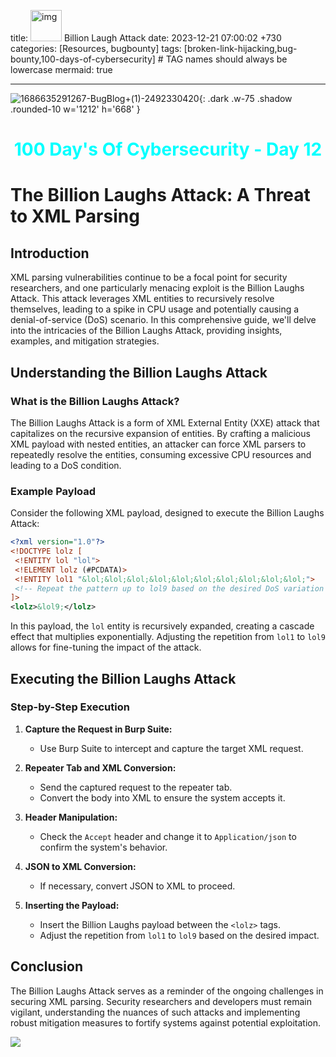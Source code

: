 title: <img width="50" height="50" alt="img" src="https://github.com/thelocalh0st/thelocalh0st.github.io/assets/95465072/60a1e6b1-5f9f-4744-9cc7-481920c53a22"> Billion Laugh Attack 
date: 2023-12-21 07:00:02 +730
categories: [Resources, bugbounty]
tags: [broken-link-hijacking,bug-bounty,100-days-of-cybersecurity] # TAG names should always be lowercase
mermaid: true

---

![1686635291267-BugBlog+(1)-2492330420](https://github.com/thelocalh0st/thelocalh0st.github.io/assets/95465072/60a1e6b1-5f9f-4744-9cc7-481920c53a22){: .dark .w-75 .shadow .rounded-10 w='1212' h='668' }


<h1 style="color: cyan; text-align: center">100 Day's Of Cybersecurity - Day 12</h1>


# The Billion Laughs Attack: A Threat to XML Parsing

## Introduction

XML parsing vulnerabilities continue to be a focal point for security researchers, and one particularly menacing exploit is the Billion Laughs Attack. This attack leverages XML entities to recursively resolve themselves, leading to a spike in CPU usage and potentially causing a denial-of-service (DoS) scenario. In this comprehensive guide, we'll delve into the intricacies of the Billion Laughs Attack, providing insights, examples, and mitigation strategies.

## Understanding the Billion Laughs Attack

### What is the Billion Laughs Attack?

The Billion Laughs Attack is a form of XML External Entity (XXE) attack that capitalizes on the recursive expansion of entities. By crafting a malicious XML payload with nested entities, an attacker can force XML parsers to repeatedly resolve the entities, consuming excessive CPU resources and leading to a DoS condition.

### Example Payload

Consider the following XML payload, designed to execute the Billion Laughs Attack:

```xml
<?xml version="1.0"?>
<!DOCTYPE lolz [
 <!ENTITY lol "lol">
 <!ELEMENT lolz (#PCDATA)>
 <!ENTITY lol1 "&lol;&lol;&lol;&lol;&lol;&lol;&lol;&lol;&lol;&lol;">
 <!-- Repeat the pattern up to lol9 based on the desired DoS variation -->
]>
<lolz>&lol9;</lolz>
```

In this payload, the `lol` entity is recursively expanded, creating a cascade effect that multiplies exponentially. Adjusting the repetition from `lol1` to `lol9` allows for fine-tuning the impact of the attack.

## Executing the Billion Laughs Attack

### Step-by-Step Execution

1. **Capture the Request in Burp Suite:**
   - Use Burp Suite to intercept and capture the target XML request.

2. **Repeater Tab and XML Conversion:**
   - Send the captured request to the repeater tab.
   - Convert the body into XML to ensure the system accepts it.

3. **Header Manipulation:**
   - Check the `Accept` header and change it to `Application/json` to confirm the system's behavior.

4. **JSON to XML Conversion:**
   - If necessary, convert JSON to XML to proceed.

5. **Inserting the Payload:**
   - Insert the Billion Laughs payload between the `<lolz>` tags.
   - Adjust the repetition from `lol1` to `lol9` based on the desired impact.



## Conclusion

The Billion Laughs Attack serves as a reminder of the ongoing challenges in securing XML parsing. Security researchers and developers must remain vigilant, understanding the nuances of such attacks and implementing robust mitigation measures to fortify systems against potential exploitation.

![](https://media.giphy.com/media/DAtJCG1t3im1G/giphy.gif)
